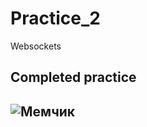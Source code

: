 # Practice_2
Websockets

**Completed practice**
---
![Мемчик](https://images3.memedroid.com/images/UPLOADED56/644a4e70c8639.jpeg "Мемчик")
---
